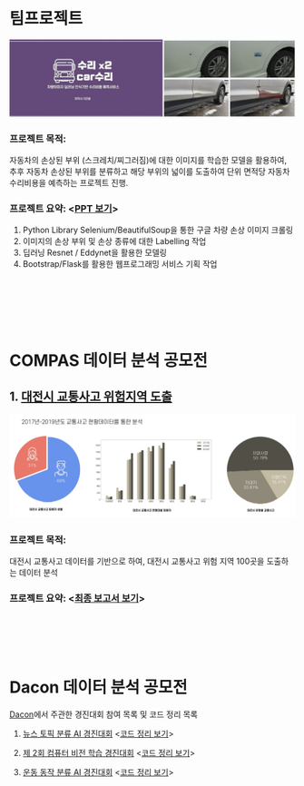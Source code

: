 
# 팀프로젝트


![Colors](팀프로젝트_카수리/카수리.jpg)
### 프로젝트 목적: 
 자동차의 손상된 부위 (스크레치/찌그러짐)에 대한 이미지를 학습한 모델을 활용하여, 추후 자동차 손상된 부위를 분류하고 해당 부위의 넓이를 도출하여 단위 면적당 자동차 수리비용을 예측하는 프로젝트 진행. 

### 프로젝트 요약: <[PPT 보기](https://github.com/Hanbi-Kim/Data-Analysis-Projects/blob/main/%ED%8C%80%ED%94%84%EB%A1%9C%EC%A0%9D%ED%8A%B8_%EC%B9%B4%EC%88%98%EB%A6%AC/%EC%88%98%EB%A6%AC%EC%88%98%EB%A6%AC%EC%B9%B4%EC%88%98%EB%A6%AC.pdf)>
1. Python Library Selenium/BeautifulSoup을 통한 구글 차량 손상 이미지 크롤링
2. 이미지의 손상 부위 및 손상 종류에 대한 Labelling 작업
3. 딥러닝 Resnet / Eddynet을 활용한 모델링 
4. Bootstrap/Flask를 활용한 웹프로그래밍 서비스 기획 작업 



<br/><br/><br/><br/><br/>
# COMPAS 데이터 분석 공모전

## 1. [대전시 교통사고 위험지역 도출](https://compas.lh.or.kr/subj/past/info?subjNo=SBJ_2102_003)
![Colors](COMPAS/대전시.jpg)
### 프로젝트 목적: 
 대전시 교통사고 데이터를 기반으로 하여, 대전시 교통사고 위험 지역 100곳을 도출하는 데이터 분석

### 프로젝트 요약: <[최종 보고서 보기](https://github.com/Hanbi-Kim/Data-Analysis-Projects/blob/main/COMPAS/%EB%8C%80%EC%A0%84%EC%8B%9C%EA%B5%90%ED%86%B5%EC%82%AC%EA%B3%A0%EC%98%88%EC%B8%A1/%EB%8C%80%EC%A0%84%EC%8B%9C%20%EA%B5%90%ED%86%B5%EC%82%AC%EA%B3%A0%20%EC%9C%84%ED%97%98%EC%A7%80%EC%97%AD%20%EB%8F%84%EC%B6%9C%20%EC%B5%9C%EC%A2%85%EB%B3%B4%EA%B3%A0%EC%84%9C_%EC%99%84%EB%A3%8C(PDF).pdf)>

<br/><br/><br/><br/>


# Dacon 데이터 분석 공모전
[Dacon](https://dacon.io/)에서 주관한 경진대회 참여 목록 및 코드 정리 목록

1. [뉴스 토픽 분류 AI 경진대회](https://dacon.io/competitions/official/235747/overview/description)
<[코드 정리 보기](https://github.com/Hanbi-Kim/Data-Analysis-Projects/blob/main/Dacon/%EB%89%B4%EC%8A%A4%20%ED%86%A0%ED%94%BD%20%EB%B6%84%EB%A5%98%20AI/DL_LSTM.ipynb)>

2. [제 2회 컴퓨터 비전 학습 경진대회](https://dacon.io/competitions/official/235697/overview/description)
<[코드 정리 보기](https://github.com/Hanbi-Kim/Data-Analysis-Projects/blob/main/Dacon/%EC%BB%B4%ED%93%A8%ED%84%B0%20%EB%B9%84%EC%A0%84%20%ED%95%99%EC%8A%B5/Dacon_Computer_Vision_%EC%B5%9C%EC%A2%85%ED%8C%8C%EC%9D%BC.ipynb)>

3. [운동 동작 분류 AI 경진대회](https://dacon.io/competitions/official/235689/overview/description)
<[코드 정리 보기](https://github.com/Hanbi-Kim/Data-Analysis-Projects/blob/main/Dacon/%EC%9A%B4%EB%8F%99%20%EB%8F%99%EC%9E%91%20%EB%B6%84%EB%A5%98%20AI/MotionClassification.ipynb)>


<br/><br/><br/><br/>
